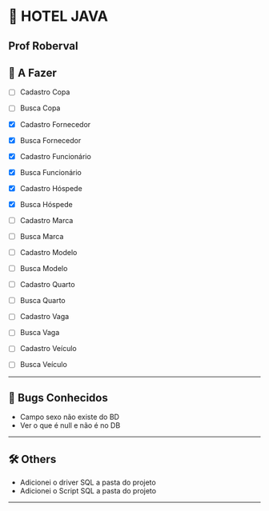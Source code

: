 # 🏨 HOTEL JAVA
Prof Roberval
---

## 🚧 A Fazer
- [ ] Cadastro Copa
- [ ] Busca Copa

- [x] Cadastro Fornecedor
- [x] Busca Fornecedor

- [x] Cadastro Funcionário
- [x] Busca Funcionário

- [x] Cadastro Hóspede
- [x] Busca Hóspede

- [ ] Cadastro Marca
- [ ] Busca Marca

- [ ] Cadastro Modelo
- [ ] Busca Modelo

- [ ] Cadastro Quarto
- [ ] Busca Quarto

- [ ] Cadastro Vaga
- [ ] Busca Vaga

- [ ] Cadastro Veículo
- [ ] Busca Veículo
---

## 🐛 Bugs Conhecidos
- Campo sexo não existe do BD
- Ver o que é null e não é no DB

---

## 🛠️ Others
- Adicionei o driver SQL a pasta do projeto
- Adicionei o Script SQL a pasta do projeto


---
